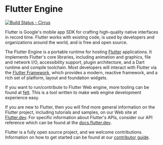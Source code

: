 Flutter Engine
==============


[![Build Status - Cirrus][]][Build status]

Flutter is Google's mobile app SDK for crafting high-quality native interfaces
in record time. Flutter works with existing code, is used by developers and
organizations around the world, and is free and open source.

The Flutter Engine is a portable runtime for hosting
[Flutter](https://flutter.dev) applications.  It implements Flutter's core
libraries, including animation and graphics, file and network I/O,
accessibility support, plugin architecture, and a Dart runtime and compile
toolchain. Most developers will interact with Flutter via the [Flutter
Framework](https://github.com/flutter/flutter), which provides a modern,
reactive framework, and a rich set of platform, layout and foundation widgets.

If you want to run/contribute to Flutter Web engine, more tooling can be 
found at [felt](https://github.com/flutter/engine/tree/master/lib/web_ui/dev#whats-felt).
This is a tool written to make web engine development experience easy.

If you are new to Flutter, then you will find more general information
on the Flutter project, including tutorials and samples, on our Web
site at [Flutter.dev](https://flutter.dev). For specific information
about Flutter's APIs, consider our API reference which can be found at
the [docs.flutter.dev](https://docs.flutter.dev/).

Flutter is a fully open source project, and we welcome contributions.
Information on how to get started can be found at our
[contributor guide](CONTRIBUTING.md).

[Build Status - Cirrus]: https://api.cirrus-ci.com/github/flutter/engine.svg?branch=master
[Build status]: https://cirrus-ci.com/github/flutter/engine

